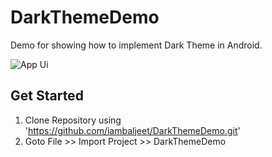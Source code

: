 # DarkThemeDemo
Demo for showing how to implement Dark Theme in Android.

![App Ui](https://github.com/iambaljeet/DarkThemeDemo/blob/master/art/app_template.gif)

## Get Started

1. Clone Repository using 'https://github.com/iambaljeet/DarkThemeDemo.git'
2. Goto File >> Import Project >> DarkThemeDemo
